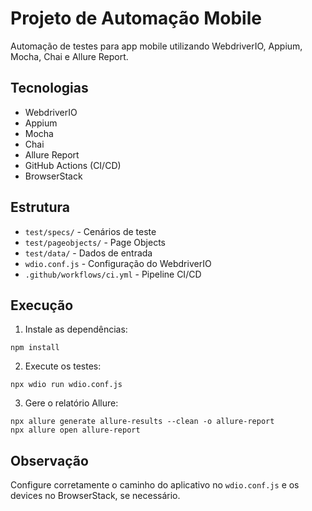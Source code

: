 # Projeto de Automação Mobile

Automação de testes para app mobile utilizando WebdriverIO, Appium, Mocha, Chai e Allure Report.

## Tecnologias

- WebdriverIO
- Appium
- Mocha
- Chai
- Allure Report
- GitHub Actions (CI/CD)
- BrowserStack

## Estrutura

- `test/specs/` - Cenários de teste
- `test/pageobjects/` - Page Objects
- `test/data/` - Dados de entrada
- `wdio.conf.js` - Configuração do WebdriverIO
- `.github/workflows/ci.yml` - Pipeline CI/CD

## Execução

1. Instale as dependências:
```
npm install
```

2. Execute os testes:
```
npx wdio run wdio.conf.js
```

3. Gere o relatório Allure:
```
npx allure generate allure-results --clean -o allure-report
npx allure open allure-report
```

## Observação

Configure corretamente o caminho do aplicativo no `wdio.conf.js` e os devices no BrowserStack, se necessário.
